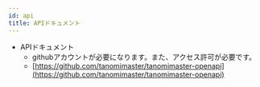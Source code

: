 ```yaml
---
id: api
title: APIドキュメント
---
```



- APIドキュメント
  - githubアカウントが必要になります。また、アクセス許可が必要です。
  - [https://github.com/tanomimaster/tanomimaster-openapi](https://github.com/tanomimaster/tanomimaster-openapi)

